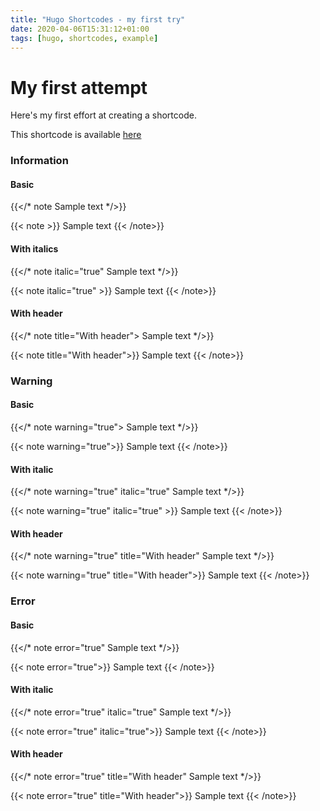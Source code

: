 ```yaml
---
title: "Hugo Shortcodes - my first try"
date: 2020-04-06T15:31:12+01:00
tags: [hugo, shortcodes, example]
---
```


# My first attempt

Here's my first effort at creating a shortcode.

This shortcode is available [here](https://github.com/garrardkitchen/blog/blob/master/layouts/shortcodes/note.html)

### Information

#### Basic

{{</* note 
    Sample text
    */>}}

{{< note >}}
Sample text
{{< /note>}}

#### With italics

{{</* note italic="true"
    Sample text
    */>}}

{{< note italic="true" >}}
Sample text
{{< /note>}}

#### With header

{{</* note title="With header">
    Sample text
    */>}}

{{< note title="With header">}}
Sample text
{{< /note>}}

### Warning

#### Basic

{{</* note warning="true">
    Sample text
    */>}}

{{< note warning="true">}}
Sample text
{{< /note>}}

#### With italic

{{</* note warning="true" italic="true"
    Sample text
    */>}}

{{< note warning="true" italic="true" >}}
Sample text
{{< /note>}}

#### With header

{{</* note warning="true" title="With header"
    Sample text
    */>}}

{{< note warning="true" title="With header">}}
Sample text
{{< /note>}}

### Error

#### Basic

{{</* note error="true"
    Sample text
    */>}}

{{< note error="true">}}
Sample text
{{< /note>}}

#### With italic

{{</* note error="true" italic="true"
    Sample text
    */>}}

{{< note error="true" italic="true">}}
Sample text
{{< /note>}}

#### With header

{{</* note error="true" title="With header"
    Sample text
    */>}}

{{< note error="true" title="With header">}}
Sample text
{{< /note>}}

